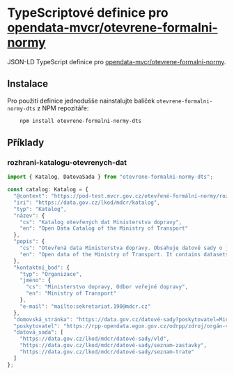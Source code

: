 # TypeScriptové definice pro [opendata-mvcr/otevrene-formalni-normy](https://github.com/opendata-mvcr/otevrene-formalni-normy)

JSON-LD TypeScript definice pro [opendata-mvcr/otevrene-formalni-normy](https://github/opendata-mvcr/otevrene-formalni-normy).

## Instalace

Pro použití definice jednodušše nainstalujte balíček `otevrene-formalni-normy-dts` z NPM repozitáře:

```bash
    npm install otevrene-formalni-normy-dts
```

## Příklady

### rozhrani-katalogu-otevrenych-dat

```ts
import { Katalog, DatovaSada } from "otevrene-formalni-normy-dts";

const catalog: Katalog = {
  "@context": "https://pod-test.mvcr.gov.cz/otevřené-formální-normy/rozhraní-katalogů-otevřených-dat/draft/kontexty/rozhraní-katalogů-otevřených-dat.jsonld",
  "iri": "https://data.gov.cz/lkod/mdcr/katalog",
  "typ": "Katalog",
  "název": {
    "cs": "Katalog otevřených dat Ministerstva dopravy",
    "en": "Open Data Catalog of the Ministry of Transport"
  },
  "popis": {
    "cs": "Otevřená data Ministerstva dopravy. Obsahuje datové sady o jízdních řádech a liniových vedeních veřejné dopravy.",
    "en": "Open data of the Ministry of Transport. It contains datasets regarding timetables of public transport."
  },
  "kontaktní_bod": {
    "typ": "Organizace",
    "jméno": {
      "cs": "Ministerstvo dopravy, Odbor veřejné dopravy",
      "en": "Ministry of Transport"
    },
    "e-mail": "mailto:sekretariat.190@mdcr.cz"
  },
  "domovská_stránka": "https://data.gov.cz/datové-sady?poskytovatel=Ministerstvo%20dopravy",
  "poskytovatel": "https://rpp-opendata.egon.gov.cz/odrpp/zdroj/orgán-veřejné-moci/66003008",
  "datová_sada": [
    "https://data.gov.cz/lkod/mdcr/datové-sady/vld",
    "https://data.gov.cz/lkod/mdcr/datové-sady/seznam-zastavky",
    "https://data.gov.cz/lkod/mdcr/datové-sady/seznam-trate"
  ]
};
```